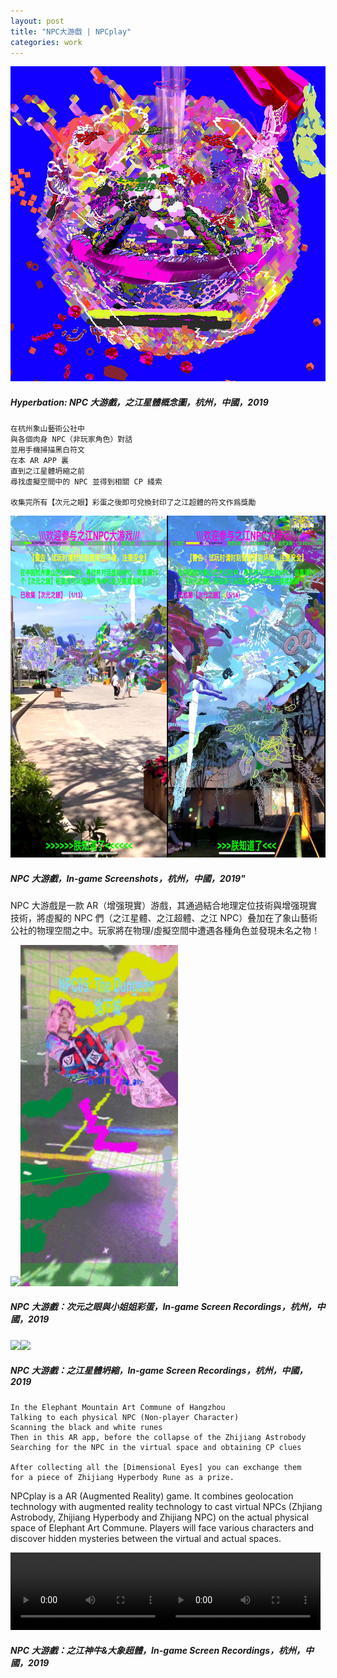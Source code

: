 ```yaml
---
layout: post
title: "NPC大游戲 | NPCplay"
categories: work
---
```


![alt text](/assets/npcplay/1.jpg "Hyperbation: NPC大游戲，之江星體概念圖，杭州，中國，2019")
##### _Hyperbation: NPC 大游戲，之江星體概念圖，杭州，中國，2019_

```
在杭州象山藝術公社中
與各個肉身 NPC（非玩家角色）對話
並用手機掃描黑白符文
在本 AR APP 裏
直到之江星體坍縮之前
尋找虛擬空間中的 NPC 並得到相關 CP 綫索

收集完所有【次元之眼】彩蛋之後即可兌換封印了之江超體的符文作爲獎勵
```

<img src="/assets/npcplay/4.jpg" width="50%"><img src="/assets/npcplay/3.jpg" width="50%">

##### _NPC 大游戲，In-game Screenshots，杭州，中國，2019"_

NPC 大游戲是一款 AR（增强現實）游戲，其通過結合地理定位技術與增强現實技術，將虛擬的 NPC 們（之江星體、之江超體、之江 NPC）叠加在了象山藝術公社的物理空間之中。玩家將在物理/虛擬空間中遭遇各種角色並發現未名之物！

<img src="/assets/npcplay/10.gif" width="50%"><img src="/assets/npcplay/6.gif" width="50%">

##### _NPC 大游戲：次元之眼與小姐姐彩蛋，In-game Screen Recordings，杭州，中國，2019_

<img src="/assets/npcplay/7.gif" width="50%"><img src="/assets/npcplay/8.gif" width="50%">

##### _NPC 大游戲：之江星體坍縮，In-game Screen Recordings，杭州，中國，2019_

```
In the Elephant Mountain Art Commune of Hangzhou
Talking to each physical NPC (Non-player Character)
Scanning the black and white runes
Then in this AR app, before the collapse of the Zhijiang Astrobody
Searching for the NPC in the virtual space and obtaining CP clues

After collecting all the [Dimensional Eyes] you can exchange them
for a piece of Zhijiang Hyperbody Rune as a prize.
```

NPCplay is a AR (Augmented Reality) game. It combines geolocation technology with augmented reality technology to cast virtual NPCs (Zhjiang Astrobody, Zhijiang Hyperbody and Zhijiang NPC) on the actual physical space of Elephant Art Commune. Players will face various characters and discover hidden mysteries between the virtual and actual spaces.

<video width="49.25%" controls=""><source src="/assets/npcplay/9.mp4" type="video/mp4">
Your browser does not support the video.
</video><video width="49.25%" controls=""><source src="/assets/npcplay/11.mp4" type="video/mp4">
Your browser does not support the video.
</video>

##### _NPC 大游戲：之江神牛&大象超體，In-game Screen Recordings，杭州，中國，2019_
